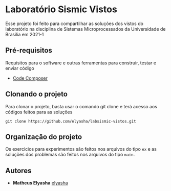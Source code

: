 # Laboratório Sismic Vistos

Esse projeto foi feito para compartilhar as soluções dos vistos do laboratório na disciplina de Sistemas Microprocessados da Universidade de Brasília em 2021-1

## Pré-requisitos

Requisitos para o software e outras ferramentas para construir, testar e enviar código 
- [Code Composer](https://software-dl.ti.com/ccs/esd/documents/ccs_downloads.html)

## Clonando o projeto

Para clonar o projeto, basta usar o comando git clone e terá acesso aos códigos feitos para as soluções

```
git clone https://github.com/elyasha/labsismic-vistos.git
```

## Organização do projeto

Os exercicios para experimentos são feitos nos arquivos do tipo ``ex`` e as soluções dos problemas são feitos nos arquivos do tipo `main`.

## Autores

  - **Matheus Elyasha** 
    [elyasha](https://github.com/elyasha)
